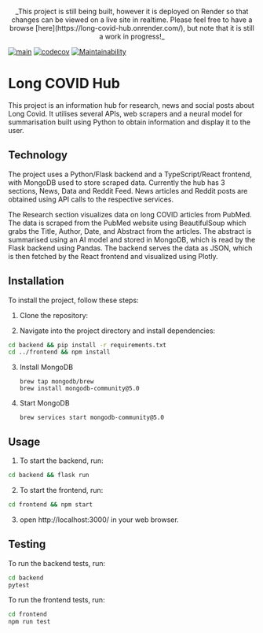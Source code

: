 <p align="center">
_This project is still being built, however it is deployed on Render so that changes can be viewed on a live site in realtime. Please feel free to have a browse [here](https://long-covid-hub.onrender.com/), but note that it is still a work in progress!_

[![main](https://github.com/josephburgess/long-covid-web-scraper/actions/workflows/main.yml/badge.svg)](https://github.com/josephburgess/long-covid-web-scraper/actions/workflows/main.yml) [![codecov](https://codecov.io/gh/josephburgess/long-covid-web-scraper/branch/main/graph/badge.svg?token=0OEO440FI9)](https://codecov.io/gh/josephburgess/long-covid-web-scraper) [![Maintainability](https://api.codeclimate.com/v1/badges/a188eab62b8fc975e22c/maintainability)](https://codeclimate.com/github/josephburgess/long-covid-web-scraper/maintainability)

</p>

# Long COVID Hub

This project is an information hub for research, news and social posts about Long Covid. It utilises several APIs, web scrapers and a neural model for summarisation built using Python to obtain information and display it to the user. 

## Technology
The project uses a Python/Flask backend and a TypeScript/React frontend, with MongoDB used to store scraped data.  Currently the hub has 3 sections, News, Data and Reddit Feed. News articles and Reddit posts are obtained using API calls to the respective services. 

The Research section visualizes data on long COVID articles from PubMed. The data is scraped from the PubMed website using BeautifulSoup which grabs the Title, Author, Date, and Abstract from the articles. The abstract is summarised using an AI model and stored in MongoDB, which is read by the Flask backend using Pandas. The backend serves the data as JSON, which is then fetched by the React frontend and visualized using Plotly. 

## Installation

To install the project, follow these steps:

1. Clone the repository:

2. Navigate into the project directory and install dependencies:

```bash
cd backend && pip install -r requirements.txt
cd ../frontend && npm install
```
3. Install MongoDB

   ```
   brew tap mongodb/brew
   brew install mongodb-community@5.0
   ```
4. Start MongoDB
   ```
   brew services start mongodb-community@5.0
   ```

## Usage

1. To start the backend, run:

```bash
cd backend && flask run
```


2. To start the frontend, run:

```bash
cd frontend && npm start
```

3. open http://localhost:3000/ in your web browser.

## Testing

To run the backend tests, run:

```bash
cd backend
pytest
```

To run the frontend tests, run:

```bash
cd frontend
npm run test
```



